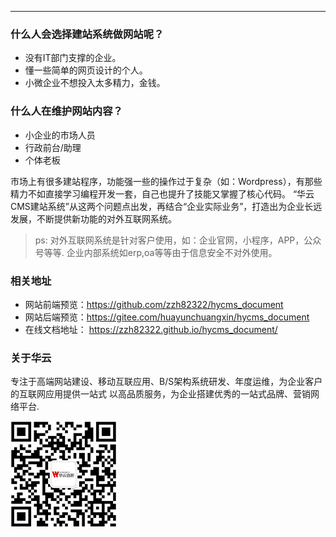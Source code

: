 
------

###   什么人会选择建站系统做网站呢？
 - 没有IT部门支撑的企业。
 - 懂一些简单的网页设计的个人。
 - 小微企业不想投入太多精力，金钱。


### 什么人在维护网站内容？
- 小企业的市场人员
- 行政前台/助理
- 个体老板
   

市场上有很多建站程序，功能强一些的操作过于复杂（如：Wordpress），有那些精力不如直接学习编程开发一套，自己也提升了技能又掌握了核心代码。
“华云CMS建站系统”从这两个问题点出发，再结合“企业实际业务”，打造出为企业长远发展，不断提供新功能的对外互联网系统。
> ps: 对外互联网系统是针对客户使用，如：企业官网，小程序，APP，公众号等等.
>     企业内部系统如erp,oa等等由于信息安全不对外使用。



### 相关地址


- 网站前端预览：https://github.com/zzh82322/hycms_document
- 网站后端预览：https://gitee.com/huayunchuangxin/hycms_document
- 在线文档地址： https://zzh82322.github.io/hycms_document/

### 关于华云
专注于高端网站建设、移动互联应用、B/S架构系统研发、年度运维，为企业客户的互联网应用提供一站式 以高品质服务，为企业搭建优秀的一站式品牌、营销网络平台.

![](./img/hycxWX.jpg)